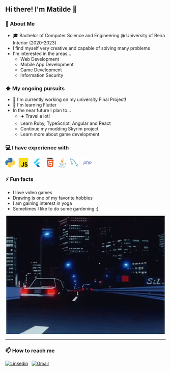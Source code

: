 ## Hi there! I'm Matilde 👋

### 📖 About Me
* 🎓 Bachelor of Computer Science and Engineering @ University of Beira Interior (2020-2023)
* I find myself very creative and capable of solving many problems
* I'm interested in the areas...
  - Web Development
  - Mobile App Development
  - Game Development
  - Information Security

### ⬆ My ongoing pursuits
* 🔭 I'm currently working on my university Final Project!
* 🌱 I'm learning Flutter
* In the near future I plan to...
  - ✈️ Travel a lot!
  - Learn Ruby, TypeScript, Angular and React
  - Continue my modding Skyrim project
  - Learn more about game development

### 💻 I have experience with
<p float="left">
<img src= "python.svg" widht="30" height="30">
&nbsp;
<img src= "javascript.svg" widht="30" height="30">
&nbsp;
<img src= "flutter.svg" widht="30" height="30">
&nbsp;
<img src= "html.svg" widht="30" height="30">
&nbsp;
<img src= "java.svg" widht="30" height="30">
&nbsp;
<img src= "mysql.svg" widht="30" height="30">
&nbsp;
<img src= "php.svg" widht="30" height="30">
</p>

### ⚡ Fun facts
* I love video games
* Drawing is one of my favorite hobbies
* I am gaining interest in yoga
* Sometimes I like to do some gardening :)

<p align="center">
  <img src="anime-1980s.gif" />
</p>

------------------------------------------------------------------------------------------------------------------------------------------------------------------
### 📫 How to reach me
[![Linkedin](https://img.shields.io/badge/LinkedIn-0077B5?style=for-the-badge&logo=linkedin&logoColor=white)](https://www.linkedin.com/in/matilde-rosa-036441269/)
&nbsp;
[![Gmail](https://img.shields.io/badge/Gmail-D14836?style=for-the-badge&logo=gmail&logoColor=white)](mailto:matilderosa216@gmail.com)
<!--
**khajiits/khajiits** is a ✨ _special_ ✨ repository because its `README.md` (this file) appears on your GitHub profile.

Here are some ideas to get you started:

- 🔭 I’m currently working on ...
- 🌱 I’m currently learning ...
- 👯 I’m looking to collaborate on ...
- 🤔 I’m looking for help with ...
- 💬 Ask me about ...
- 📫 How to reach me: ...
- 😄 Pronouns: ...
- ⚡ Fun fact: ...
-->
